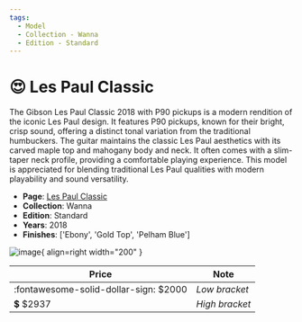```yaml
---
tags:
  - Model
  - Collection - Wanna
  - Edition - Standard
---
```


# :heart_eyes: Les Paul Classic

The Gibson Les Paul Classic 2018 with P90 pickups is a modern rendition of the iconic Les Paul design. It features P90 pickups, known for their bright, crisp sound, offering a distinct tonal variation from the traditional humbuckers. The guitar maintains the classic Les Paul aesthetics with its carved maple top and mahogany body and neck. It often comes with a slim-taper neck profile, providing a comfortable playing experience. This model is appreciated for blending traditional Les Paul qualities with modern playability and sound versatility.

* **Page**: [Les Paul Classic](https://reverb.comhttps://reverb.com/ca/p/gibson-les-paul-classic-2018)
* **Collection**: Wanna
* **Edition**: Standard
* **Years**: 2018
* **Finishes**: ['Ebony', 'Gold Top', 'Pelham Blue']

![image](https://rvb-img.reverb.com/image/upload/s--4h2HXuDb--/t_card-square/v1538598833/t2vcn9qr9b48hpiiffwk.png){ align=right width="200" }

| Price | Note    |
|-------|---------|
| :fontawesome-solid-dollar-sign: $2000 | _Low bracket_ |
| :heavy_dollar_sign: $2937 | _High bracket_ |
